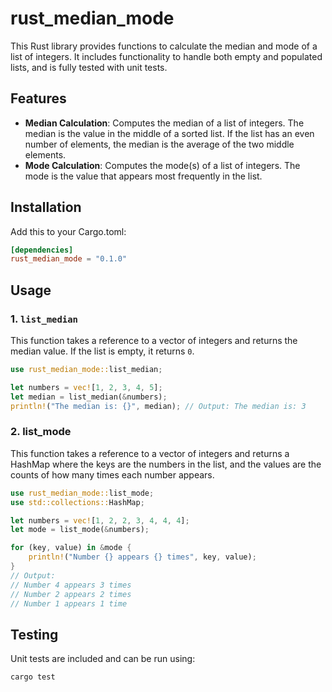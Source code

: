 # rust_median_mode

This Rust library provides functions to calculate the median and mode of a list of integers. It includes functionality to handle both empty and populated lists, and is fully tested with unit tests.

## Features

- **Median Calculation**: Computes the median of a list of integers. The median is the value in the middle of a sorted list. If the list has an even number of elements, the median is the average of the two middle elements.
- **Mode Calculation**: Computes the mode(s) of a list of integers. The mode is the value that appears most frequently in the list.

## Installation

Add this to your Cargo.toml:

```toml
[dependencies]
rust_median_mode = "0.1.0"
```

## Usage

### 1. `list_median`

This function takes a reference to a vector of integers and returns the median value. If the list is empty, it returns `0`.

```rust
use rust_median_mode::list_median;

let numbers = vec![1, 2, 3, 4, 5];
let median = list_median(&numbers);
println!("The median is: {}", median); // Output: The median is: 3
```

### 2. list_mode

This function takes a reference to a vector of integers and returns a HashMap where the keys are the numbers in the list, and the values are the counts of how many times each number appears.

```rust
use rust_median_mode::list_mode;
use std::collections::HashMap;

let numbers = vec![1, 2, 2, 3, 4, 4, 4];
let mode = list_mode(&numbers);

for (key, value) in &mode {
    println!("Number {} appears {} times", key, value);
}
// Output:
// Number 4 appears 3 times
// Number 2 appears 2 times
// Number 1 appears 1 time

```

## Testing

Unit tests are included and can be run using:

```bash
cargo test
```





